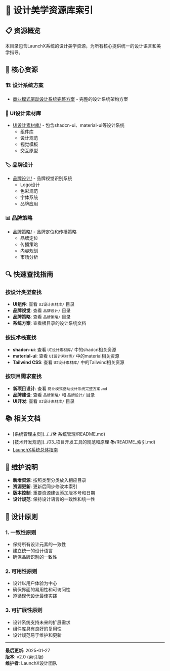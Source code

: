 # 🎨 设计美学资源库索引

## 📋 资源概览

本目录包含LaunchX系统的设计美学资源，为所有核心提供统一的设计语言和美学指导。

## 🎯 核心资源

### 🏗️ 设计系统方案
- [商业模式驱动设计系统完整方案](./商业模式驱动设计系统完整方案.md) - 完整的设计系统架构方案

### 🎨 UI设计素材库
- [UI设计素材库/](./UI设计素材库/) - 包含shadcn-ui、material-ui等设计系统
  - 组件库
  - 设计规范
  - 视觉模板
  - 交互原型

### 🏷️ 品牌设计
- [品牌设计/](./品牌设计/) - 品牌视觉识别系统
  - Logo设计
  - 色彩规范
  - 字体系统
  - 品牌应用

### 📊 品牌策略
- [品牌策略/](./品牌策略/) - 品牌定位和传播策略
  - 品牌定位
  - 传播策略
  - 内容规划
  - 市场分析

## 🔍 快速查找指南

### 按设计类型查找
- **UI组件**: 查看 `UI设计素材库/` 目录
- **品牌视觉**: 查看 `品牌设计/` 目录
- **品牌策略**: 查看 `品牌策略/` 目录
- **系统方案**: 查看根目录的设计系统文档

### 按技术栈查找
- **shadcn-ui**: 查看 `UI设计素材库/` 中的shadcn相关资源
- **material-ui**: 查看 `UI设计素材库/` 中的material相关资源
- **Tailwind CSS**: 查看 `UI设计素材库/` 中的Tailwind相关资源

### 按项目需求查找
- **新项目设计**: 查看 `商业模式驱动设计系统完整方案.md`
- **品牌建设**: 查看 `品牌策略/` 和 `品牌设计/` 目录
- **UI开发**: 查看 `UI设计素材库/` 目录

## 📚 相关文档

- [系统管理主页](../../🛠️ 系统管理/README.md)
- [技术开发规范](../03_项目开发工具的规范和原理 📚/README_索引.md)
- [LaunchX系统总体指南](../../📖LaunchX系统总体指南.md)

## 🔄 维护说明

- **新增资源**: 按照类型分类放入相应目录
- **资源更新**: 更新后同步修改本索引
- **版本控制**: 重要资源建议添加版本号和日期
- **设计规范**: 保持设计语言的一致性和统一性

## 🎨 设计原则

### 1. **一致性原则**
- 保持所有设计元素的一致性
- 建立统一的设计语言
- 确保品牌识别的一致性

### 2. **可用性原则**
- 设计以用户体验为中心
- 确保界面的易用性和可访问性
- 遵循现代设计最佳实践

### 3. **可扩展性原则**
- 设计系统支持未来的扩展需求
- 组件库具有良好的复用性
- 设计规范易于维护和更新

---
**最后更新**: 2025-01-27  
**版本**: v2.0 (索引版)  
**维护者**: LaunchX设计团队

